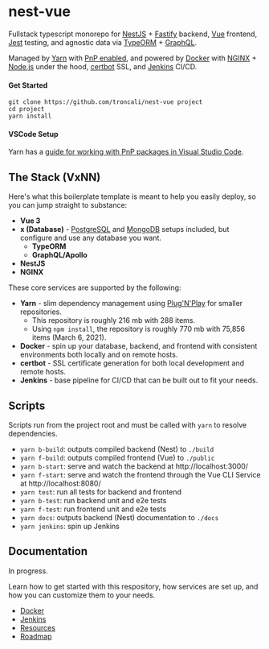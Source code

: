 # nest-vue

Fullstack typescript monorepo for [NestJS](https://docs.nestjs.com) + [Fastify](https://docs.nestjs.com/techniques/performance) backend, [Vue](https://v3.vuejs.org) frontend, [Jest](https://jestjs.io) testing, and agnostic data via [TypeORM](https://typeorm.io/#/) + [GraphQL](https://graphql.org).

Managed by [Yarn](https://yarnpkg.com/getting-started/qa) with [PnP enabled](https://yarnpkg.com/features/pnp), and powered by [Docker](https://www.docker.com) with [NGINX](https://www.nginx.com) + [Node.js](https://nodejs.dev) under the hood, [certbot](https://certbot.eff.org) SSL, and [Jenkins](https://www.jenkins.io) CI/CD.

#### Get Started

```shell
git clone https://github.com/troncali/nest-vue project
cd project
yarn install
```

#### VSCode Setup

Yarn has a [guide for working with PnP packages in Visual Studio Code](https://yarnpkg.com/getting-started/migration#editor-support).

## The Stack (VxNN)

Here's what this boilerplate template is meant to help you easily deploy, so you can jump straight to substance:

-   **Vue 3**
-   **x (Database)** - [PostgreSQL](https://www.postgresql.org) and [MongoDB](https://www.mongodb.com) setups included, but configure and use any database you want.
    -   **TypeORM**
    -   **GraphQL/Apollo**
-   **NestJS**
-   **NGINX**

These core services are supported by the following:

-   **Yarn** - slim dependency management using [Plug'N'Play](https://yarnpkg.com/features/pnp) for smaller repositories.
    -   This repository is roughly 216 mb with 288 items.
    -   Using `npm install`, the repository is roughly 770 mb with 75,856 items (March 6, 2021).
-   **Docker** - spin up your database, backend, and frontend with consistent environments both locally and on remote hosts.
-   **certbot** - SSL certificate generation for both local development and remote hosts.
-   **Jenkins** - base pipeline for CI/CD that can be built out to fit your needs.

## Scripts

Scripts run from the project root and must be called with `yarn` to resolve dependencies.

-   `yarn b-build`: outputs compiled backend (Nest) to `./build`
-   `yarn f-build`: outputs compiled frontend (Vue) to `./public`
-   `yarn b-start`: serve and watch the backend at http://localhost:3000/
-   `yarn f-start`: serve and watch the frontend through the Vue CLI Service at http://localhost:8080/
-   `yarn test`: run all tests for backend and frontend
-   `yarn b-test`: run backend unit and e2e tests
-   `yarn f-test`: run frontend unit and e2e tests
-   `yarn docs`: outputs backend (Nest) documentation to `./docs`
-   `yarn jenkins`: spin up Jenkins

## Documentation

In progress.

Learn how to get started with this respository, how services are set up, and how you can customize them to your needs.

-   [Docker](README-Docker.md)
-   [Jenkins](README-Jenkins.md)
-   [Resources](README-Resources.md)
-   [Roadmap](README-Roadmap.md)
